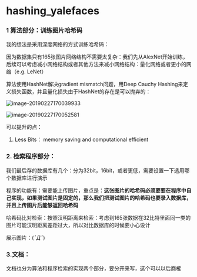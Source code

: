 # hashing_yalefaces

### 1 算法部分：训练图片哈希码

我的想法是采用深度网络的方式训练哈希码：

因为数据集只有165张图片网络结构不需要太复杂：我们先从AlexNet开始训练，后续可以考虑减小网络结构或者其他方法来减小网络结构：量化网络或者更小的网络（e.g. LeNet）

算法使用HashNet解决gradient mismatch问题，用Deep Cauchy Hashing来定义损失函数，并且量化损失由于HashNet的存在是可以抛弃的：

![image-20190227170039933](/Users/liyuhang/Documents/GitHub/hashing_yalefaces/figs/hashnet-ills.png)

![image-20190227170052581](/Users/liyuhang/Library/Application%20Support/typora-user-images/image-20190227170052581.png)

可以提升的点：

1. Less Bits： memory saving and computational efficient 

### 2. 检索程序部分：

我们最后存的数据库有几个：分为32bit，16bit，或者更低，需要设置一下选用哪个数据库进行演示

程序的功能有：需要能上传图片，重点是：**这张图片的哈希码必须要要在程序中自己实现，如果测试图片是固定的，那么我们把测试图片的哈希码也要录入数据库，并且上传图片后能够返回哈希码**

哈希码比对检索：按照汉明距离来检索：考虑到165张数据在32比特里面同一类的图片可能汉明距离差距过大，所以对比数据库的时候要小心设计

展示图片：(*ﾟДﾟ*) 

### 3.文档：

文档也分为算法和程序检索的实现两个部分，要分开来写，这个可以以后商榷

